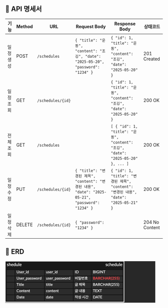 ## 📌 API 명세서

| 기능    | Method | URL               | Request Body                                                                           | Response Body                                                                | 상태코드           |
| ----- | ------ | ----------------- | -------------------------------------------------------------------------------------- | ---------------------------------------------------------------------------- | -------------- |
| 일정 생성 | POST   | `/schedules`      | `{ "title": "운동", "content": "조깅", "date": "2025-05-20", "password": "1234" }`         | `{ "id": 1, "title": "운동", "content": "조깅", "date": "2025-05-20" }`          | 201 Created    |
| 일정 조회 | GET    | `/schedules/{id}` |                                                                                        | `{ "id": 1, "title": "운동", "content": "조깅", "date": "2025-05-20" }`          | 200 OK         |
| 전체 조회 | GET    | `/schedules`      |                                                                                        | `[ { "id": 1, "title": "운동", "content": "조깅", "date": "2025-05-20" }, ... ]` | 200 OK         |
| 일정 수정 | PUT    | `/schedules/{id}` | `{ "title": "변경된 제목", "content": "변경된 내용", "date": "2025-05-21", "password": "1234" }` | `{ "id": 1, "title": "변경된 제목", "content": "변경된 내용", "date": "2025-05-21" }`  | 200 OK         |
| 일정 삭제 | DELETE | `/schedules/{id}` | `{ "password": "1234" }`                                                               |                                                                              | 204 No Content |




## 📌 ERD

![ERD 이미지](schedule-erd.png)

